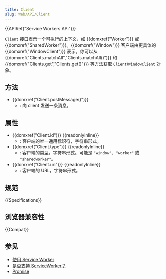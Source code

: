 ```yaml
---
title: Client
slug: Web/API/Client
---
```


{{APIRef("Service Workers API")}}

`Client` 接口表示一个可执行的上下文，如 {{domxref("Worker")}} 或 {{domxref("SharedWorker")}}。{{domxref("Window")}} 客户端由更具体的 {{domxref("WindowClient")}} 表示。你可以从 {{domxref("Clients.matchAll","Clients.matchAll()")}} 和 {{domxref("Clients.get","Clients.get()")}} 等方法获取 `Client`/`WindowClient` 对象。

## 方法

- {{domxref("Client.postMessage()")}}
  - : 向 client 发送一条消息。

## 属性

- {{domxref("Client.id")}} {{readonlyInline}}
  - : 客户端的唯一通用标识符，字符串形式。
- {{domxref("Client.type")}} {{readonlyInline}}
  - : 客户端的类型，字符串形式。可能是 `"window"`、`"worker"` 或 `"sharedworker"`。
- {{domxref("Client.url")}} {{readonlyInline}}
  - : 客户端的 URL，字符串形式。

## 规范

{{Specifications}}

## 浏览器兼容性

{{Compat}}

## 参见

- [使用 Service Worker](/zh-CN/docs/Web/API/ServiceWorker_API/Using_Service_Workers)
- [是否支持 ServiceWorker？](https://jakearchibald.github.io/isserviceworkerready/)
- [Promise](/zh-CN/docs/Web/JavaScript/Reference/Global_Objects/Promise)
